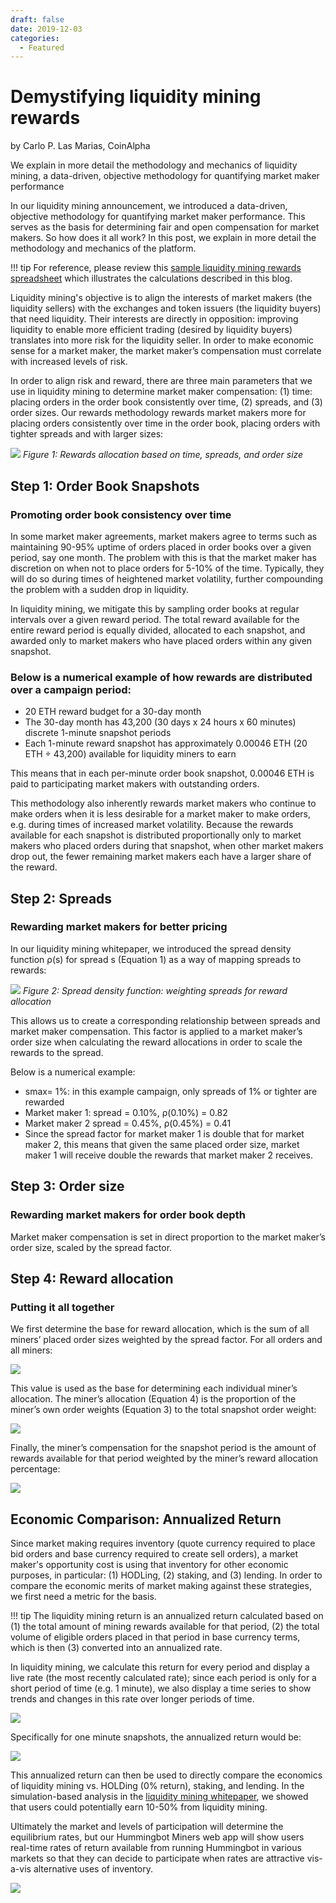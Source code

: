 ```yaml
---
draft: false 
date: 2019-12-03
categories:
  - Featured
---
```


# Demystifying liquidity mining rewards

by Carlo P. Las Marias, CoinAlpha

We explain in more detail the methodology and mechanics of liquidity mining, a data-driven, objective methodology for quantifying market maker performance

In our liquidity mining announcement, we introduced a data-driven, objective methodology for quantifying market maker performance. This serves as the basis for determining fair and open compensation for market makers. So how does it all work? In this post, we explain in more detail the methodology and mechanics of the platform.

!!! tip
    For reference, please review this [sample liquidity mining rewards spreadsheet](http://bit.ly/liquidityminingcalc) which illustrates the calculations described in this blog.

Liquidity mining's objective is to align the interests of market makers (the liquidity sellers) with the exchanges and token issuers (the liquidity buyers) that need liquidity. Their interests are directly in opposition: improving liquidity to enable more efficient trading (desired by liquidity buyers) translates into more risk for the liquidity seller. In order to make economic sense for a market maker, the market maker’s compensation must correlate with increased levels of risk.

In order to align risk and reward, there are three main parameters that we use in liquidity mining to determine market maker compensation: (1) time: placing orders in the order book consistently over time, (2) spreads, and (3) order sizes. Our rewards methodology rewards market makers more for placing orders consistently over time in the order book, placing orders with tighter spreads and with larger sizes:

![](./rewards-allocation-chart.png)
*Figure 1: Rewards allocation based on time, spreads, and order size*

## Step 1: Order Book Snapshots

### Promoting order book consistency over time

In some market maker agreements, market makers agree to terms such as maintaining 90-95% uptime of orders placed in order books over a given period, say one month. The problem with this is that the market maker has discretion on when not to place orders for 5-10% of the time. Typically, they will do so during times of heightened market volatility, further compounding the problem with a sudden drop in liquidity.

In liquidity mining, we mitigate this by sampling order books at regular intervals over a given reward period. The total reward available for the entire reward period is equally divided, allocated to each snapshot, and awarded only to market makers who have placed orders within any given snapshot.

### Below is a numerical example of how rewards are distributed over a campaign period:

* 20 ETH reward budget for a 30-day month
* The 30-day month has 43,200 (30 days x 24 hours x 60 minutes) discrete 1-minute snapshot periods
* Each 1-minute reward snapshot has approximately 0.00046 ETH (20 ETH ÷ 43,200) available for liquidity miners to earn

This means that in each per-minute order book snapshot, 0.00046 ETH is paid to participating market makers with outstanding orders.

This methodology also inherently rewards market makers who continue to make orders when it is less desirable for a market maker to make orders, e.g. during times of increased market volatility. Because the rewards available for each snapshot is distributed proportionally only to market makers who placed orders during that snapshot, when other market makers drop out, the fewer remaining market makers each have a larger share of the reward.

## Step 2: Spreads

### Rewarding market makers for better pricing

In our liquidity mining whitepaper, we introduced the spread density function ρ(s) for spread s (Equation 1) as a way of mapping spreads to rewards:

![](./spread-density-function-graph.png)
*Figure 2: Spread density function: weighting spreads for reward allocation*

This allows us to create a corresponding relationship between spreads and market maker compensation. This factor is applied to a market maker’s order size when calculating the reward allocations in order to scale the rewards to the spread.

Below is a numerical example:

* smax= 1%: in this example campaign, only spreads of 1% or tighter are rewarded
* Market maker 1: spread = 0.10%, ρ(0.10%) = 0.82
* Market maker 2 spread = 0.45%, ρ(0.45%) = 0.41
* Since the spread factor for market maker 1 is double that for market maker 2, this means that given the same placed order size, market maker 1 will receive double the rewards that market maker 2 receives.

## Step 3: Order size

### Rewarding market makers for order book depth
Market maker compensation is set in direct proportion to the market maker’s order size, scaled by the spread factor.

## Step 4: Reward allocation

### Putting it all together

We first determine the base for reward allocation, which is the sum of all miners’ placed order sizes weighted by the spread factor. For all orders and all miners:

![](./2-total-snapshot-weight.png)

This value is used as the base for determining each individual miner’s allocation. The miner’s allocation (Equation 4) is the proportion of the miner’s own order weights (Equation 3) to the total snapshot order weight:

![](./3_4-miners-allocation.png)

Finally, the miner’s compensation for the snapshot period is the amount of rewards available for that period weighted by the miner’s reward allocation percentage:

![](./5-miners-reward.png)

## Economic Comparison: Annualized Return

Since market making requires inventory (quote currency required to place bid orders and base currency required to create sell orders), a market maker's opportunity cost is using that inventory for other economic purposes, in particular: (1) HODLing, (2) staking, and (3) lending. In order to compare the economic merits of market making against these strategies, we first need a metric for the basis.

!!! tip
    The liquidity mining return is an annualized return calculated based on (1) the total amount of mining rewards available for that period, (2) the total volume of eligible orders placed in that period in base currency terms, which is then (3) converted into an annualized rate.

In liquidity mining, we calculate this return for every period and display a live rate (the most recently calculated rate); since each period is only for a short period of time (e.g. 1 minute), we also display a time series to show trends and changes in this rate over longer periods of time.

![](./6_7-liquidity-mining-return.png)

Specifically for one minute snapshots, the annualized return would be:

![](./8-annualized-return.png)

This annualized return can then be used to directly compare the economics of liquidity mining vs. HOLDing (0% return), staking, and lending. In the simulation-based analysis in the [liquidity mining whitepaper](https://coinalpha.com/liquidity-mining.pdf), we showed that users could potentially earn 10-50% from liquidity mining.

Ultimately the market and levels of participation will determine the equilibrium rates, but our Hummingbot Miners web app will show users real-time rates of return available from running Hummingbot in various markets so that they can decide to participate when rates are attractive vis-a-vis alternative uses of inventory.

![](./8-markets-view.png)

